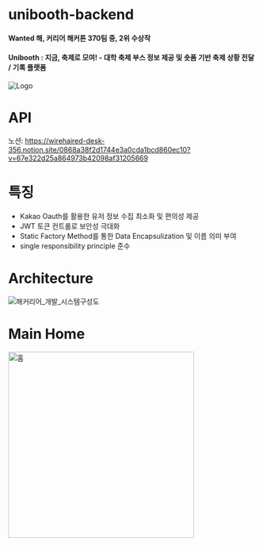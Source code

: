 # unibooth-backend

#### Wanted 해, 커리어 해커톤 370팀 중, 2위 수상작

#### Unibooth : 지금, 축제로 모여! - 대학 축제 부스 정보 제공 및 숏폼 기반 축제 상황 전달 / 기록 플랫폼




![Logo](https://user-images.githubusercontent.com/33655186/144880261-db77a79d-cb21-47ed-9cfc-2e0e9bad4c15.png)

# API
노션: https://wirehaired-desk-356.notion.site/0868a38f2d1744e3a0cda1bcd860ec10?v=67e322d25a864973b42098af31205669

# 특징
- Kakao Oauth를 활용한 유저 정보 수집 최소화 및 편의성 제공
- JWT 토큰 컨트롤로 보안성 극대화
- Static Factory Method를 통한 Data Encapsulization 및 이름 의미 부여
- single responsibility principle 준수

# Architecture 
 ![해커리어_개발_시스템구성도](https://user-images.githubusercontent.com/33655186/144880618-32816ebe-9819-4399-be29-6110f7ef2512.png)



# Main Home


<img width="375" alt="홈" src="https://user-images.githubusercontent.com/33655186/144884193-d661383e-3d0a-43d6-bb5f-fb93dc406e0e.png">
